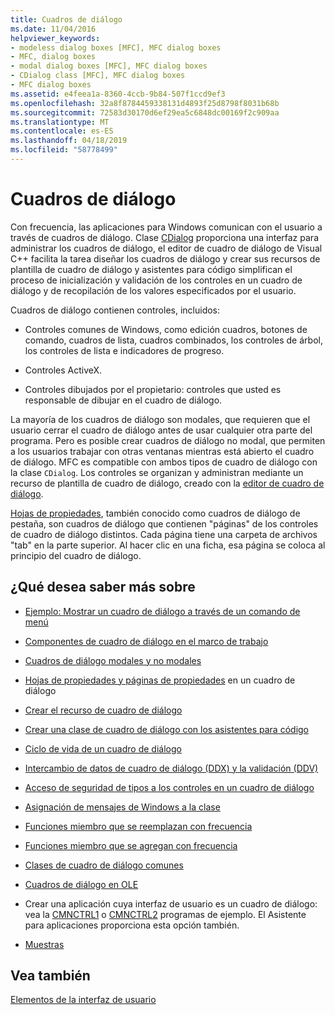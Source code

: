 ```yaml
---
title: Cuadros de diálogo
ms.date: 11/04/2016
helpviewer_keywords:
- modeless dialog boxes [MFC], MFC dialog boxes
- MFC, dialog boxes
- modal dialog boxes [MFC], MFC dialog boxes
- CDialog class [MFC], MFC dialog boxes
- MFC dialog boxes
ms.assetid: e4feea1a-8360-4ccb-9b84-507f1ccd9ef3
ms.openlocfilehash: 32a8f8784459338131d4893f25d8798f8031b68b
ms.sourcegitcommit: 72583d30170d6ef29ea5c6848dc00169f2c909aa
ms.translationtype: MT
ms.contentlocale: es-ES
ms.lasthandoff: 04/18/2019
ms.locfileid: "58778499"
---
```

# <a name="dialog-boxes"></a>Cuadros de diálogo

Con frecuencia, las aplicaciones para Windows comunican con el usuario a través de cuadros de diálogo. Clase [CDialog](../mfc/reference/cdialog-class.md) proporciona una interfaz para administrar los cuadros de diálogo, el editor de cuadro de diálogo de Visual C++ facilita la tarea diseñar los cuadros de diálogo y crear sus recursos de plantilla de cuadro de diálogo y asistentes para código simplifican el proceso de inicialización y validación de los controles en un cuadro de diálogo y de recopilación de los valores especificados por el usuario.

Cuadros de diálogo contienen controles, incluidos:

- Controles comunes de Windows, como edición cuadros, botones de comando, cuadros de lista, cuadros combinados, los controles de árbol, los controles de lista e indicadores de progreso.

- Controles ActiveX.

- Controles dibujados por el propietario: controles que usted es responsable de dibujar en el cuadro de diálogo.

La mayoría de los cuadros de diálogo son modales, que requieren que el usuario cerrar el cuadro de diálogo antes de usar cualquier otra parte del programa. Pero es posible crear cuadros de diálogo no modal, que permiten a los usuarios trabajar con otras ventanas mientras está abierto el cuadro de diálogo. MFC es compatible con ambos tipos de cuadro de diálogo con la clase `CDialog`. Los controles se organizan y administran mediante un recurso de plantilla de cuadro de diálogo, creado con la [editor de cuadro de diálogo](../windows/dialog-editor.md).

[Hojas de propiedades](../mfc/property-sheets-mfc.md), también conocido como cuadros de diálogo de pestaña, son cuadros de diálogo que contienen "páginas" de los controles de cuadro de diálogo distintos. Cada página tiene una carpeta de archivos "tab" en la parte superior. Al hacer clic en una ficha, esa página se coloca al principio del cuadro de diálogo.

## <a name="what-do-you-want-to-know-more-about"></a>¿Qué desea saber más sobre

- [Ejemplo: Mostrar un cuadro de diálogo a través de un comando de menú](../mfc/example-displaying-a-dialog-box-via-a-menu-command.md)

- [Componentes de cuadro de diálogo en el marco de trabajo](../mfc/dialog-box-components-in-the-framework.md)

- [Cuadros de diálogo modales y no modales](../mfc/modal-and-modeless-dialog-boxes.md)

- [Hojas de propiedades y páginas de propiedades](../mfc/property-sheets-and-property-pages-mfc.md) en un cuadro de diálogo

- [Crear el recurso de cuadro de diálogo](../mfc/creating-the-dialog-resource.md)

- [Crear una clase de cuadro de diálogo con los asistentes para código](../mfc/creating-a-dialog-class-with-code-wizards.md)

- [Ciclo de vida de un cuadro de diálogo](../mfc/life-cycle-of-a-dialog-box.md)

- [Intercambio de datos de cuadro de diálogo (DDX) y la validación (DDV)](../mfc/dialog-data-exchange-and-validation.md)

- [Acceso de seguridad de tipos a los controles en un cuadro de diálogo](../mfc/type-safe-access-to-controls-in-a-dialog-box.md)

- [Asignación de mensajes de Windows a la clase](../mfc/mapping-windows-messages-to-your-class.md)

- [Funciones miembro que se reemplazan con frecuencia](../mfc/commonly-overridden-member-functions.md)

- [Funciones miembro que se agregan con frecuencia](../mfc/commonly-added-member-functions.md)

- [Clases de cuadro de diálogo comunes](../mfc/common-dialog-classes.md)

- [Cuadros de diálogo en OLE](../mfc/dialog-boxes-in-ole.md)

- Crear una aplicación cuya interfaz de usuario es un cuadro de diálogo: vea la [CMNCTRL1](../overview/visual-cpp-samples.md) o [CMNCTRL2](../overview/visual-cpp-samples.md) programas de ejemplo. El Asistente para aplicaciones proporciona esta opción también.

- [Muestras](../mfc/dialog-sample-list.md)

## <a name="see-also"></a>Vea también

[Elementos de la interfaz de usuario](../mfc/user-interface-elements-mfc.md)
